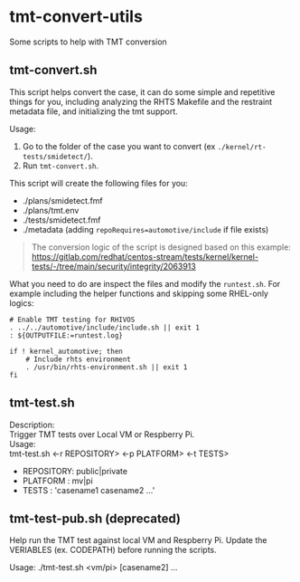 # tmt-convert-utils
Some scripts to help with TMT conversion

## tmt-convert.sh

This script helps convert the case, it can do some simple and repetitive things for you, including analyzing the RHTS Makefile and the restraint metadata file, and initializing the tmt support.

Usage:

1. Go to the folder of the case you want to convert (ex `./kernel/rt-tests/smidetect/`).
2. Run `tmt-convert.sh`.

This script will create the following files for you:
- ./plans/smidetect.fmf
- ./plans/tmt.env
- ./tests/smidetect.fmf
- ./metadata (adding `repoRequires=automotive/include` if file exists)

> The conversion logic of the script is designed based on this example:  
> https://gitlab.com/redhat/centos-stream/tests/kernel/kernel-tests/-/tree/main/security/integrity/2063913

What you need to do are inspect the files and modify the `runtest.sh`. For example including the helper functions and skipping some RHEL-only logics:

```
# Enable TMT testing for RHIVOS
. ../../automotive/include/include.sh || exit 1
: ${OUTPUTFILE:=runtest.log}

if ! kernel_automotive; then
    # Include rhts environment
    . /usr/bin/rhts-environment.sh || exit 1
fi
```

## tmt-test.sh

Description:  
  Trigger TMT tests over Local VM or Respberry Pi.  
Usage:  
  tmt-test.sh <-r REPOSITORY> <-p PLATFORM> <-t TESTS>  
  - REPOSITORY: public|private
  - PLATFORM  : mv|pi
  - TESTS     : 'casename1 casename2 ...'

## tmt-test-pub.sh (deprecated)

Help run the TMT test against local VM and Respberry Pi.
Update the VERIABLES (ex. CODEPATH) before running the scripts.

Usage:
./tmt-test.sh <vm/pi> <casename1> [casename2] ...

